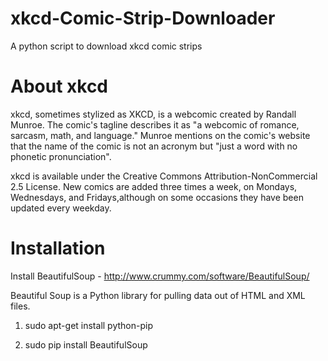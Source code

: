 xkcd-Comic-Strip-Downloader
===========================

A python script to download xkcd comic strips


About xkcd
===========================

xkcd, sometimes stylized as XKCD, is a webcomic created by Randall Munroe. The comic's tagline describes it as "a webcomic of romance, sarcasm, math, and language." Munroe mentions on the comic's website that the name of the comic is not an acronym but "just a word with no phonetic pronunciation".

xkcd is available under the Creative Commons Attribution-NonCommercial 2.5 License. New comics are added three times a week, on Mondays, Wednesdays, and Fridays,although on some occasions they have been updated every weekday.

Installation
===========================
Install BeautifulSoup - http://www.crummy.com/software/BeautifulSoup/

Beautiful Soup is a Python library for pulling data out of HTML and XML files.

1. sudo apt-get install python-pip

2. sudo pip install BeautifulSoup



